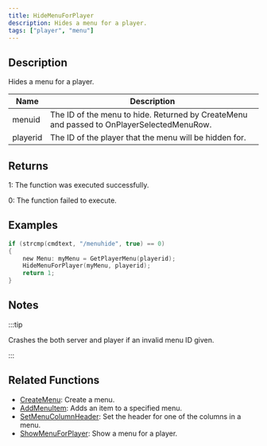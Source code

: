 ```yaml
---
title: HideMenuForPlayer
description: Hides a menu for a player.
tags: ["player", "menu"]
---
```


## Description

Hides a menu for a player.

| Name     | Description                                                                               |
| -------- | ----------------------------------------------------------------------------------------- |
| menuid   | The ID of the menu to hide. Returned by CreateMenu and passed to OnPlayerSelectedMenuRow. |
| playerid | The ID of the player that the menu will be hidden for.                                    |

## Returns

1: The function was executed successfully.

0: The function failed to execute.

## Examples

```c
if (strcmp(cmdtext, "/menuhide", true) == 0)
{
    new Menu: myMenu = GetPlayerMenu(playerid);
    HideMenuForPlayer(myMenu, playerid);
    return 1;
}
```

## Notes

:::tip

Crashes the both server and player if an invalid menu ID given.

:::

## Related Functions

- [CreateMenu](CreateMenu.md): Create a menu.
- [AddMenuItem](AddMenuItem.md): Adds an item to a specified menu.
- [SetMenuColumnHeader](SetMenuColumnHeader.md): Set the header for one of the columns in a menu.
- [ShowMenuForPlayer](ShowMenuForPlayer.md): Show a menu for a player.
